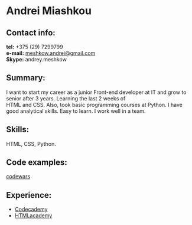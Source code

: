 # Andrei Miashkou  
  
## Contact info:  
**tel:** +375 (29) 7299799  
**e-mail:** meshkow.andrei@gmail.com  
**Skype:** andrey.meshkow  
  
## Summary:  
I want to start my career as a junior Front-end developer at IT and grow to senior after 3 years. Learning the last 2 weeks of  
HTML and CSS. Also, took basic programming courses at Python. I have good analytical skills. Easy to learn. I work well in a team.    
## Skills:  
HTML, CSS, Python.  
  

## Code examples:  
 [codewars](https://www.codewars.com/users/AndreyMeshkov/completed_solutions)  
  
  
 ## Experience:  
 - [Codecademy](https://www.codecademy.com/profiles/AndreiMeshkow)   
 - [HTMLacademy](https://htmlacademy.ru/profile/id1188965)  


